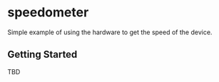 # speedometer

Simple example of using the hardware to get the speed of the device.


## Getting Started
TBD

